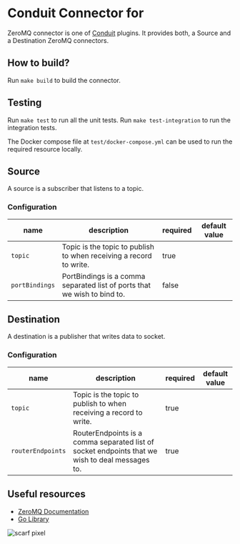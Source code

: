 # Conduit Connector for <resource>

ZeroMQ connector is one of [Conduit](https://github.com/ConduitIO/conduit) plugins. It provides both, a Source and a Destination ZeroMQ connectors.

## How to build?
Run `make build` to build the connector.

## Testing
Run `make test` to run all the unit tests. Run `make test-integration` to run the integration tests.

The Docker compose file at `test/docker-compose.yml` can be used to run the required resource locally.

## Source
A source is a subscriber that listens to a topic.

### Configuration

| name                  | description                           | required | default value |
|-----------------------|---------------------------------------|----------|---------------|
| `topic` | Topic is the topic to publish to when receiving a record to write. | true     |           |
| `portBindings` | PortBindings is a comma separated list of ports that we wish to bind to. | false     |           |

## Destination
A destination is a publisher that writes data to socket.

### Configuration

| name                       | description                                | required | default value |
|----------------------------|--------------------------------------------|----------|---------------|
| `topic` | Topic is the topic to publish to when receiving a record to write. | true     |           |
| `routerEndpoints` | RouterEndpoints is a comma separated list of socket endpoints that we wish to deal messages to. | true     |           |


## Useful resources
* [ZeroMQ Documentation](https://zeromq.org/get-started)
* [Go Library](https://github.com/zeromq/goczmq)

![scarf pixel](https://static.scarf.sh/a.png?x-pxid=)
